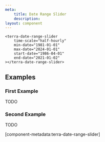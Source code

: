 ```yaml
---
meta:
    title: Date Range Slider
    description:
layout: component
---
```


```html:preview
<terra-date-range-slider
    time-scale="half-hourly"
    min-date="1981-01-01"
    max-date="2024-01-01"
    start-date="1986-04-01"
    end-date="2021-01-02"
></terra-date-range-slider>
```

## Examples

### First Example

TODO

### Second Example

TODO

[component-metadata:terra-date-range-slider]
